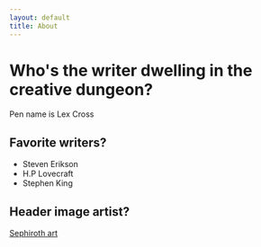 ```yaml
---
layout: default
title: About
---
```


<div class="post">
	<h1 class="pageTitle">Who's the writer dwelling in the creative dungeon?</h1>
	<p class="intro">Pen name is Lex Cross</p>
	<h2>Favorite writers?</h2>
	<ul>
		<li>Steven Erikson</li>
		<li>H.P Lovecraft</li>
		<li>Stephen King</li>
  </ul>
	<h2>Header image artist?</h2>
	<p><a href="https://www.artstation.com/artwork/o8EvO">Sephiroth art</a></p>
</div>
